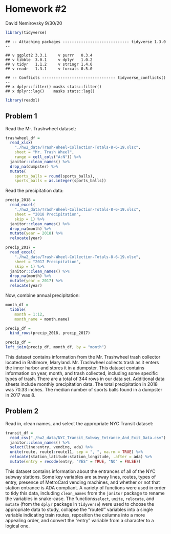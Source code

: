 Homework \#2
================
David Nemirovsky
9/30/20

``` r
library(tidyverse)
```

    ## -- Attaching packages ----------------------------- tidyverse 1.3.0 --

    ## v ggplot2 3.3.1     v purrr   0.3.4
    ## v tibble  3.0.1     v dplyr   1.0.2
    ## v tidyr   1.1.2     v stringr 1.4.0
    ## v readr   1.3.1     v forcats 0.5.0

    ## -- Conflicts -------------------------------- tidyverse_conflicts() --
    ## x dplyr::filter() masks stats::filter()
    ## x dplyr::lag()    masks stats::lag()

``` r
library(readxl)
```

## Problem 1

Read the Mr. Trashwheel dataset:

``` r
trashwheel_df = 
  read_xlsx(
    "./hw2_data/Trash-Wheel-Collection-Totals-8-6-19.xlsx",
    sheet = "Mr. Trash Wheel",
    range = cell_cols("A:N")) %>% 
  janitor::clean_names() %>% 
  drop_na(dumpster) %>% 
  mutate(
    sports_balls = round(sports_balls),
    sports_balls = as.integer(sports_balls))
```

Read the precipitation data:

``` r
precip_2018 = 
  read_excel(
    "./hw2_data/Trash-Wheel-Collection-Totals-8-6-19.xlsx", 
    sheet = "2018 Precipitation",
    skip = 1) %>% 
  janitor::clean_names() %>% 
  drop_na(month) %>% 
  mutate(year = 2018) %>% 
  relocate(year)

precip_2017 = 
  read_excel(
    "./hw2_data/Trash-Wheel-Collection-Totals-8-6-19.xlsx", 
    sheet = "2017 Precipitation",
    skip = 1) %>% 
  janitor::clean_names() %>% 
  drop_na(month) %>% 
  mutate(year = 2017) %>% 
  relocate(year)
```

Now, combine annual precipitation:

``` r
month_df = 
  tibble(
    month = 1:12,
    month_name = month.name)

precip_df = 
  bind_rows(precip_2018, precip_2017)

precip_df =
left_join(precip_df, month_df, by = "month")
```

This dataset contains information from the Mr. Trashwheel trash
collector located in Baltimore, Maryland. Mr. Trashwheel collects trash
as it enters the inner harbor and stores it in a dumpster. This dataset
contains information on year, month, and trash collected, including some
specific types of trash. There are a total of 344 rows in our data set.
Additional data sheets include monthly precipitation data. The total
precipitation in 2018 was 70.33 inches. The median number of sports
balls found in a dumpster in 2017 was 8.

## Problem 2

Read in, clean names, and select the appropriate NYC Transit dataset:

``` r
transit_df = 
  read_csv("./hw2_data/NYC_Transit_Subway_Entrance_And_Exit_Data.csv") %>% 
  janitor::clean_names() %>% 
  select(line:entry, vending, ada) %>% 
  unite(route, route1:route11, sep = ", ", na.rm = TRUE) %>% 
  relocate(station_latitude:station_longitude, .after = ada) %>% 
  mutate(entry = recode(entry, "YES" = TRUE, "NO" = FALSE))
```

This dataset contains information about the entrances of all of the NYC
subway stations. Some key variables are subway lines, routes, types of
entry, presence of MetroCard vending machines, and whether or not that
station entrance is ADA compliant. A variety of functions were used in
order to tidy this data, including `clean_names` from the `janitor`
package to rename the variables in snake-case. The functions`select`,
`unite`, `relocate`, and `mutate` (from the `dplyr` package in
`tidyverse`) were used to choose the appropriate data to study, collapse
the “route\#” variables into a single variable indicating train routes,
reposition the columns into a more appealing order, and convert the
“entry” variable from a character to a logical one.
